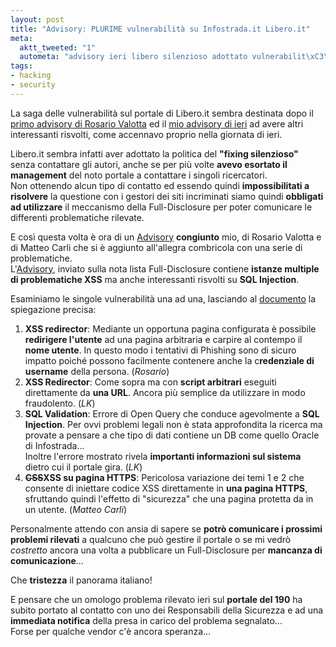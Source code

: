 ```yaml
--- 
layout: post
title: "Advisory: PLURIME vulnerabilità su Infostrada.it Libero.it"
meta: 
  aktt_tweeted: "1"
  autometa: "advisory ieri libero silenzioso adottato vulnerabilit\xC3\x83  risvolti saga"
tags: 
- hacking
- security
---
```

La saga delle vulnerabilità sul portale di Libero.it sembra destinata dopo il [primo advisory di Rosario Valotta](http://www.lastknight.com/2007/03/27/liberoit-e-xss-pericolo-credenziali/) ed il [mio advisory di ieri](http://www.lastknight.com/2007/03/28/altra-vulnerabilita-xss-su-liberoit/) ad avere altri interessanti risvolti, come accennavo proprio nella giornata di ieri.  
  
Libero.it sembra infatti aver adottato la politica del **"fixing silenzioso"** senza contattare gli autori, anche se per più volte **avevo esortato il management** del noto portale a contattare i singoli ricercatori.  
Non ottenendo alcun tipo di contatto ed essendo quindi **impossibilitati a risolvere** la questione con i gestori dei siti incriminati siamo quindi **obbligati ad utilizzare** il meccanismo della Full-Disclosure per poter comunicare le differenti problematiche rilevate.  
  
E così questa volta è ora di un [Advisory](http://lists.grok.org.uk/pipermail/full-disclosure/2007-March/053247.html) **congiunto** mio, di Rosario Valotta e di Matteo Carli che si è aggiunto all'allegra combricola con una serie di problematiche.  
L'[Advisory](http://lists.grok.org.uk/pipermail/full-disclosure/2007-March/053247.html), inviato sulla nota lista Full-Disclosure contiene **istanze multiple di problematiche XSS** ma anche interessanti risvolti su **SQL Injection**.  
  
Esaminiamo le singole vulnerabilità una ad una, lasciando al [documento](http://lists.grok.org.uk/pipermail/full-disclosure/2007-March/053247.html) la spiegazione precisa:
1. **XSS redirector**: Mediante un opportuna pagina configurata è possibile **redirigere l'utente** ad una pagina arbitraria e carpire al contempo il **nome utente**. In questo modo i tentativi di Phishing sono di sicuro impatto poiché possono facilmente contenere anche la c**redenziale di username** della persona.  (*Rosario*)
2. **XSS Redirector**: Come sopra ma con **script arbitrari** eseguiti direttamente da **una URL**. Ancora più semplice da utilizzare in modo fraudolento. (*LK*)
3. **SQL Validation**: Errore di Open Query che conduce agevolmente a **SQL Injection**. Per ovvi problemi legali non è stata approfondita la ricerca ma provate a pensare a che tipo di dati contiene un DB come quello Oracle di Infostrada...  
   Inoltre l'errore mostrato rivela **importanti informazioni sul sistema** dietro cui il portale gira. (*LK*)
4. **<s>CSS</s>XSS su pagina HTTPS**: Pericolosa variazione dei temi 1 e 2 che consente di iniettare codice XSS direttamente in **una pagina HTTPS**, sfruttando quindi l'effetto di "sicurezza" che una pagina protetta da in un utente. (*Matteo Carli*)  
  
Personalmente attendo con ansia di sapere se **potrò comunicare i prossimi problemi rilevati** a qualcuno che può gestire il portale o se mi vedrò _costretto_ ancora una volta a pubblicare un Full-Disclosure per **mancanza di comunicazione**...  
  
Che **tristezza** il panorama italiano!  
  
E pensare che un omologo problema rilevato ieri sul **portale del 190** ha subito portato al contatto con uno dei Responsabili della Sicurezza e ad una **immediata notifica** della presa in carico del problema segnalato...  
Forse per qualche vendor c'è ancora speranza... 
